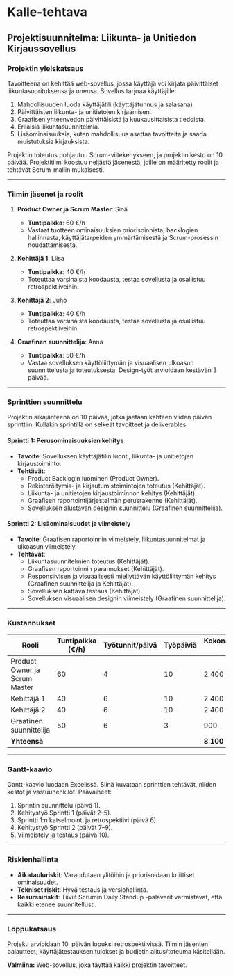 # Kalle-tehtava

## Projektisuunnitelma: Liikunta- ja Unitiedon Kirjaussovellus

### Projektin yleiskatsaus
Tavoitteena on kehittää web-sovellus, jossa käyttäjä voi kirjata päivittäiset liikuntasuorituksensa ja unensa. Sovellus tarjoaa käyttäjille:

1. Mahdollisuuden luoda käyttäjätili (käyttäjätunnus ja salasana).
2. Päivittäisten liikunta- ja unitietojen kirjaamisen.
3. Graafisen yhteenvedon päivittäisistä ja kuukausittaisista tiedoista.
4. Erilaisia liikuntasuunnitelmia.
5. Lisäominaisuuksia, kuten mahdollisuus asettaa tavoitteita ja saada muistutuksia kirjauksista.

Projektin toteutus pohjautuu Scrum-viitekehykseen, ja projektin kesto on 10 päivää. Projektitiimi koostuu neljästä jäsenestä, joille on määritetty roolit ja tehtävät Scrum-mallin mukaisesti.

---

### Tiimin jäsenet ja roolit

1. **Product Owner ja Scrum Master**: Sinä
   - **Tuntipalkka**: 60 €/h
   - Vastaat tuotteen ominaisuuksien priorisoinnista, backlogien hallinnasta, käyttäjätarpeiden ymmärtämisestä ja Scrum-prosessin noudattamisesta.

2. **Kehittäjä 1**: Liisa
   - **Tuntipalkka**: 40 €/h
   - Toteuttaa varsinaista koodausta, testaa sovellusta ja osallistuu retrospektiiveihin.

3. **Kehittäjä 2**: Juho
   - **Tuntipalkka**: 40 €/h
   - Toteuttaa varsinaista koodausta, testaa sovellusta ja osallistuu retrospektiiveihin.

4. **Graafinen suunnittelija**: Anna
   - **Tuntipalkka**: 50 €/h
   - Vastaa sovelluksen käyttöliittymän ja visuaalisen ulkoasun suunnittelusta ja toteutuksesta. Design-työt arvioidaan kestävän 3 päivää.

---

### Sprinttien suunnittelu

Projektin aikajänteenä on 10 päivää, jotka jaetaan kahteen viiden päivän sprinttiin. Kullakin sprintillä on selkeät tavoitteet ja deliverables.

#### **Sprintti 1: Perusominaisuuksien kehitys**
- **Tavoite**: Sovelluksen käyttäjätilin luonti, liikunta- ja unitietojen kirjaustoiminto.
- **Tehtävät**:
  - Product Backlogin luominen (Product Owner).
  - Rekisteröitymis- ja kirjautumistoimintojen toteutus (Kehittäjät).
  - Liikunta- ja unitietojen kirjaustoiminnon kehitys (Kehittäjät).
  - Graafisen raportointijärjestelmän perusrakenne (Kehittäjät).
  - Sovelluksen alustavan designin suunnittelu (Graafinen suunnittelija).

#### **Sprintti 2: Lisäominaisuudet ja viimeistely**
- **Tavoite**: Graafisen raportoinnin viimeistely, liikuntasuunnitelmat ja ulkoasun viimeistely.
- **Tehtävät**:
  - Liikuntasuunnitelmien toteutus (Kehittäjät).
  - Graafisen raportoinnin parannukset (Kehittäjät).
  - Responsiivisen ja visuaalisesti miellyttävän käyttöliittymän kehitys (Graafinen suunnittelija ja Kehittäjät).
  - Sovelluksen kattava testaus (Kehittäjät).
  - Sovelluksen visuaalisen designin viimeistely (Graafinen suunnittelija).

---

### Kustannukset

| Rooli               | Tuntipalkka (€/h) | Työtunnit/päivä | Työpäiviä | Kokonaiskustannus (€) |
|---------------------|---------------------|--------------------|-------------|------------------------|
| Product Owner ja Scrum Master | 60                 | 4                  | 10          | 2 400                  |
| Kehittäjä 1         | 40                 | 6                  | 10          | 2 400                  |
| Kehittäjä 2         | 40                 | 6                  | 10          | 2 400                  |
| Graafinen suunnittelija | 50              | 6                  | 3           | 900                    |
| **Yhteensä**        |                     |                    |             | **8 100**              |

---

### Gantt-kaavio
Gantt-kaavio luodaan Excelissä. Siinä kuvataan sprinttien tehtävät, niiden kestot ja vastuuhenkilöt. Päävaiheet:

1. Sprintin suunnittelu (päivä 1).
2. Kehitystyö Sprintti 1 (päivät 2–5).
3. Sprintti 1:n katselmointi ja retrospektiivi (päivä 6).
4. Kehitystyö Sprintti 2 (päivät 7–9).
5. Viimeistely ja testaus (päivä 10).

---

### Riskienhallinta
- **Aikatauluriskit**: Varaudutaan ylitöihin ja priorisoidaan kriittiset ominaisuudet.
- **Tekniset riskit**: Hyvä testaus ja versiohallinta.
- **Resurssiriskit**: Tiiviit Scrumin Daily Standup -palaverit varmistavat, että kaikki etenee suunnitellusti.

---

### Loppukatsaus
Projekti arvioidaan 10. päivän lopuksi retrospektiivissä. Tiimin jäsenten palautteet, käyttäjätestauksen tulokset ja budjetin alitus/toteuma käsitellään.

**Valmiina:** Web-sovellus, joka täyttää kaikki projektin tavoitteet.

